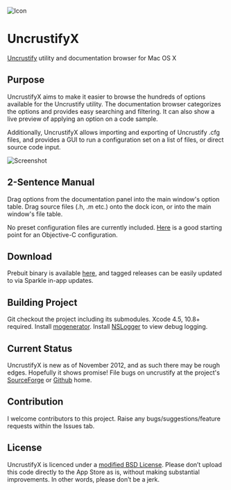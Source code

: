 
![Icon](https://raw.github.com/ryanmaxwell/UncrustifyX/screenshots/icon_128x128.png "Icon")
# UncrustifyX
[Uncrustify](http://uncrustify.sourceforge.net) utility and documentation browser for Mac OS X

## Purpose
UncrustifyX aims to make it easier to browse the hundreds of options available for the Uncrustify utility. 
The documentation browser categorizes the options and provides easy searching and filtering. It can also show a live preview of applying an option on a code sample. 

Additionally, UncrustifyX allows importing and exporting of Uncrustify .cfg files, and provides a GUI to run a configuration set on a list of files, or direct source code input.

![Screenshot](https://raw.github.com/ryanmaxwell/UncrustifyX/screenshots/Desktop.jpg "Screenshot")

## 2-Sentence Manual
Drag options from the documentation panel into the main window's option table. 
Drag source files (.h, .m etc.) onto the dock icon, or into the main window's file table. 

No preset configuration files are currently included. [Here](https://gist.github.com/4242629) is a good starting point for an Objective-C configuration.

## Download
Prebuit binary is available [here](http://www.cactuslab.com/uncrustifyx/UncrustifyX-0.2.zip), and tagged releases can be easily updated to via Sparkle in-app updates.

## Building Project
Git checkout the project including its submodules. Xcode 4.5, 10.8+ required. Install [mogenerator](http://rentzsch.github.com/mogenerator/). Install [NSLogger](https://github.com/fpillet/NSLogger) to view debug logging.

## Current Status
UncrustifyX is new as of November 2012, and as such there may be rough edges. Hopefully it shows promise!
File bugs on uncrustify at the project's [SourceForge](http://sourceforge.net/projects/uncrustify/) or [Github](https://github.com/bengardner/uncrustify) home.

## Contribution
I welcome contributors to this project. Raise any bugs/suggestions/feature requests within the Issues tab.

## License
UncrustifyX is licenced under a [modified BSD License](https://github.com/ryanmaxwell/UncrustifyX/blob/master/LICENSE). 
Please don’t upload this code directly to the App Store as is, without making substantial improvements. In other words, please don’t be a jerk.